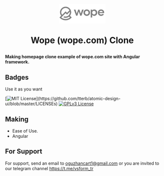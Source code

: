  
<p align="center"><img src="./src/assets/logo.png" align="center" width="150"></p>

 
# <p align="center"> Wope (wope.com) Clone </p>
 <b align="center">Making homepage clone example of wope.com site with Angular framework.</b>
 
## Badges

Use it as you want

[![MIT License](https://img.shields.io/apm/l/atomic-design-ui.svg?)](https://github.com/tterb/atomic-design-ui/blob/master/LICENSEs)
[![GPLv3 License](https://img.shields.io/badge/License-GPL%20v3-yellow.svg)](https://opensource.org/licenses/)
 
## Making
- Ease of Use.
- Angular  
## For Support
For support, send an email to oguzhancart1@gmail.com or you are invited to our telegram channel https://t.me/vsform_tr  
